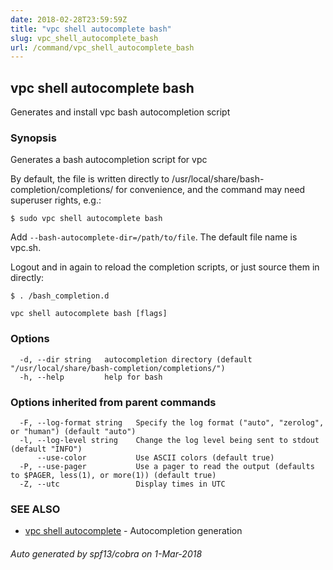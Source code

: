 ```yaml
---
date: 2018-02-28T23:59:59Z
title: "vpc shell autocomplete bash"
slug: vpc_shell_autocomplete_bash
url: /command/vpc_shell_autocomplete_bash
---
```

## vpc shell autocomplete bash

Generates and install vpc bash autocompletion script

### Synopsis


Generates a bash autocompletion script for vpc

By default, the file is written directly to /usr/local/share/bash-completion/completions/
for convenience, and the command may need superuser rights, e.g.:

	$ sudo vpc shell autocomplete bash

Add `--bash-autocomplete-dir=/path/to/file`. The default file name
is vpc.sh.

Logout and in again to reload the completion scripts,
or just source them in directly:

	$ . /bash_completion.d

```
vpc shell autocomplete bash [flags]
```

### Options

```
  -d, --dir string   autocompletion directory (default "/usr/local/share/bash-completion/completions/")
  -h, --help         help for bash
```

### Options inherited from parent commands

```
  -F, --log-format string   Specify the log format ("auto", "zerolog", or "human") (default "auto")
  -l, --log-level string    Change the log level being sent to stdout (default "INFO")
      --use-color           Use ASCII colors (default true)
  -P, --use-pager           Use a pager to read the output (defaults to $PAGER, less(1), or more(1)) (default true)
  -Z, --utc                 Display times in UTC
```

### SEE ALSO
* [vpc shell autocomplete](/command/vpc_shell_autocomplete)	 - Autocompletion generation

###### Auto generated by spf13/cobra on 1-Mar-2018
